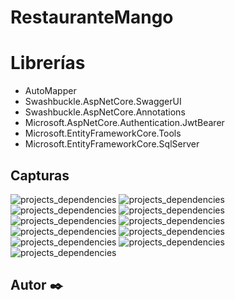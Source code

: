 # RestauranteMango

# Librerías
- AutoMapper
- Swashbuckle.AspNetCore.SwaggerUI
- Swashbuckle.AspNetCore.Annotations
- Microsoft.AspNetCore.Authentication.JwtBearer
- Microsoft.EntityFrameworkCore.Tools
- Microsoft.EntityFrameworkCore.SqlServer

## Capturas
![projects_dependencies](docs/1.png)
![projects_dependencies](docs/2.png)
![projects_dependencies](docs/3.png)
![projects_dependencies](docs/4.png)
![projects_dependencies](docs/5.png)
![projects_dependencies](docs/6.png)
![projects_dependencies](docs/7.png)
![projects_dependencies](docs/8.png)
![projects_dependencies](docs/9.png)
![projects_dependencies](docs/10.png)
![projects_dependencies](docs/11.png)
## Autor ✒️

